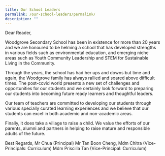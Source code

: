 ```yaml
---
title: Our School Leaders
permalink: /our-school-leaders/permalink/
description: ""
---
```

Dear Reader,

Woodgrove Secondary School has been in existence for more than 20 years and we are honoured to be helming a school that has developed strengths in various fields such as environmental education, and emerging niche areas such as Youth Community Leadership and STEM for Sustainable Living in the Community.

Through the years, the school has had her ups and downs but time and again, the Woodgrove family has always rallied and soared above difficult times. The post-covid world presents a new set of challenges and opportunities for our students and we certainly look forward to preparing our students into becoming future ready learners and thoughtful leaders.

Our team of teachers are committed to developing our students through various specially curated learning experiences and we believe that our students can excel in both academic and non-academic areas. 

Finally, it does take a village to raise a child. We value the efforts of our parents, alumni and partners in helping to raise mature and responsible adults of the future.

Best Regards,
Mr Chua (Principal)
Mr Tan Boon Cheng, Mdm Chitra (Vice-Principals: Curriculum)
Mdm Priscilla Tan (Vice-Principal: Curriculum)